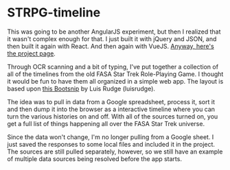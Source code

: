 # STRPG-timeline
This was going to be another AngularJS experiment, but then I realized that it wasn't complex enough for that. I just built it with jQuery and JSON, and then built it again with React. And then again with VueJS. <a href="http://briancribb.github.io/STRPG-timeline" title="project page">Anyway, here's the project page</a>.

Through OCR scanning and a bit of typing, I've put together a collection of all of the timelines from the old FASA Star Trek Role-Playing Game. I thought it would be fun to have them all organized in a simple web app. The layout is based upon <a title="" href="http://bootsnipp.com/snippets/featured/timeline-responsive">this Bootsnip</a> by Luis Rudge (luisrudge).

The idea was to pull in data from a Google spreadsheet, process it, sort it and then dump it into the browser as a interactive timeline where you can turn the various histories on and off. With all of the sources turned on, you get a full list of things happening all over the FASA Star Trek universe.

Since the data won't change, I'm no longer pulling from a Google sheet. I just saved the responses to some local files and included it in the project. The sources are still pulled separately, however, so we still have an example of multiple data sources being resolved before the app starts.
